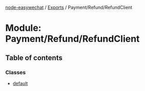 [node-easywechat](../README.md) / [Exports](../modules.md) / Payment/Refund/RefundClient

# Module: Payment/Refund/RefundClient

## Table of contents

### Classes

- [default](../classes/Payment_Refund_RefundClient.default.md)
